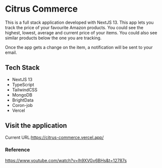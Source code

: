 # Citrus Commerce

This is a full stack application developed with NextJS 13.
This app lets you track the price of your favourite Amazon products. You could see the highest, lowest, average and current price of your items. You could also see similar products below the one you are tracking.

Once the app gets a change on the item, a notification will be sent to your email.

## Tech Stack
- NextJS 13
- TypeScript
- TailwindCSS
- MongoDB
- BrightData
- Coron-job
- Vercel

## Visit the application
Current URL:https://citrus-commerce.vercel.app/


### Reference
https://www.youtube.com/watch?v=lh9XVGv6BHs&t=12787s